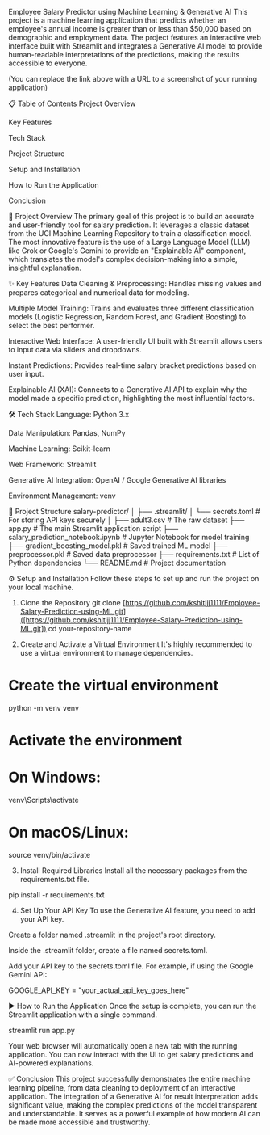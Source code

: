 Employee Salary Predictor using Machine Learning & Generative AI
This project is a machine learning application that predicts whether an employee's annual income is greater than or less than $50,000 based on demographic and employment data. The project features an interactive web interface built with Streamlit and integrates a Generative AI model to provide human-readable interpretations of the predictions, making the results accessible to everyone.

(You can replace the link above with a URL to a screenshot of your running application)

📋 Table of Contents
Project Overview

Key Features

Tech Stack

Project Structure

Setup and Installation

How to Run the Application

Conclusion

🚀 Project Overview
The primary goal of this project is to build an accurate and user-friendly tool for salary prediction. It leverages a classic dataset from the UCI Machine Learning Repository to train a classification model. The most innovative feature is the use of a Large Language Model (LLM) like Grok or Google's Gemini to provide an "Explainable AI" component, which translates the model's complex decision-making into a simple, insightful explanation.

✨ Key Features
Data Cleaning & Preprocessing: Handles missing values and prepares categorical and numerical data for modeling.

Multiple Model Training: Trains and evaluates three different classification models (Logistic Regression, Random Forest, and Gradient Boosting) to select the best performer.

Interactive Web Interface: A user-friendly UI built with Streamlit allows users to input data via sliders and dropdowns.

Instant Predictions: Provides real-time salary bracket predictions based on user input.

Explainable AI (XAI): Connects to a Generative AI API to explain why the model made a specific prediction, highlighting the most influential factors.

🛠️ Tech Stack
Language: Python 3.x

Data Manipulation: Pandas, NumPy

Machine Learning: Scikit-learn

Web Framework: Streamlit

Generative AI Integration: OpenAI / Google Generative AI libraries

Environment Management: venv

📂 Project Structure
salary-predictor/
│
├── .streamlit/
│   └── secrets.toml        # For storing API keys securely
│
├── adult3.csv              # The raw dataset
├── app.py                  # The main Streamlit application script
├── salary_prediction_notebook.ipynb # Jupyter Notebook for model training
├── gradient_boosting_model.pkl # Saved trained ML model
├── preprocessor.pkl        # Saved data preprocessor
├── requirements.txt        # List of Python dependencies
└── README.md               # Project documentation

⚙️ Setup and Installation
Follow these steps to set up and run the project on your local machine.

1. Clone the Repository
git clone [https://github.com/kshitijj1111/Employee-Salary-Prediction-using-ML.git]([https://github.com/kshitijj1111/Employee-Salary-Prediction-using-ML.git])
cd your-repository-name

2. Create and Activate a Virtual Environment
It's highly recommended to use a virtual environment to manage dependencies.

# Create the virtual environment
python -m venv venv

# Activate the environment
# On Windows:
venv\Scripts\activate
# On macOS/Linux:
source venv/bin/activate

3. Install Required Libraries
Install all the necessary packages from the requirements.txt file.

pip install -r requirements.txt

4. Set Up Your API Key
To use the Generative AI feature, you need to add your API key.

Create a folder named .streamlit in the project's root directory.

Inside the .streamlit folder, create a file named secrets.toml.

Add your API key to the secrets.toml file. For example, if using the Google Gemini API:

GOOGLE_API_KEY = "your_actual_api_key_goes_here"

▶️ How to Run the Application
Once the setup is complete, you can run the Streamlit application with a single command.

streamlit run app.py

Your web browser will automatically open a new tab with the running application. You can now interact with the UI to get salary predictions and AI-powered explanations.

✅ Conclusion
This project successfully demonstrates the entire machine learning pipeline, from data cleaning to deployment of an interactive application. The integration of a Generative AI for result interpretation adds significant value, making the complex predictions of the model transparent and understandable. It serves as a powerful example of how modern AI can be made more accessible and trustworthy.
